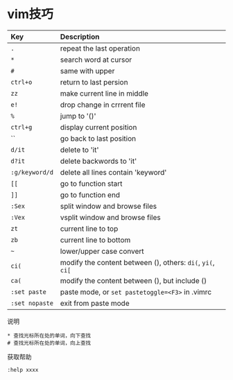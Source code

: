 # vim技巧

| Key            | Description                                                |
|:-------------- |:---------------------------------------------------------- |
| `.`            | repeat the last operation                                  |
| `*`            | search word at cursor                                      |
| `#`            | same with upper                                            |
| `ctrl+o`       | return to last persion                                     |
| `zz`           | make current line in middle                                |
| `e!`           | drop change in crrrent file                                |
| `%`            | jump to '()'                                               |
| `ctrl+g`       | display current position                                   |
| ``             | go back to last position                                   |
| `d/it`         | delete to 'it'                                             |
| `d?it`         | delete backwords to 'it'                                   |
| `:g/keyword/d` | delete all lines contain 'keyword'                         |
| `[[`           | go to function start                                       |
| `]]`           | go to function end                                         |
| `:Sex`         | split window and browse files                              |
| `:Vex`         | vsplit window and browse files                             |
| `zt`           | current line to top                                        |
| `zb`           | current line to bottom                                     |
| `~`            | lower/upper case convert                                   |
| `ci(`          | modify the content between (), others: `di(`, `yi(`, `ci[` |
| `ca(`          | modify the content between (), but include ()              |
| `:set paste`   | paste mode, or `set pastetoggle=<F3>` in .vimrc            |
| `:set nopaste` | exit from paste mode                                       |



说明

```
* 查找光标所在处的单词，向下查找
# 查找光标所在处的单词，向上查找
```


获取帮助

```
:help xxxx
```
